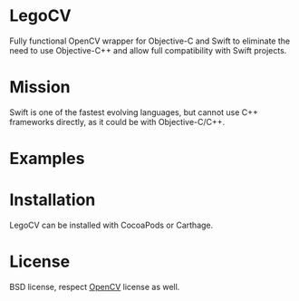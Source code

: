 # LegoCV

Fully functional OpenCV wrapper for Objective-C and Swift to eliminate the need to use Objective-C++ and allow full compatibility with Swift projects.

# Mission

Swift is one of the fastest evolving languages, but cannot use C++ frameworks directly, as it could be with Objective-C/C++.

# Examples

# Installation

LegoCV can be installed with CocoaPods or Carthage.

# License

BSD license, respect [OpenCV](https://github.com/opencv/opencv) license as well.
